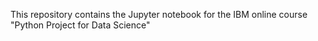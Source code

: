 This repository contains the Jupyter notebook for the IBM online course "Python Project for Data Science"
